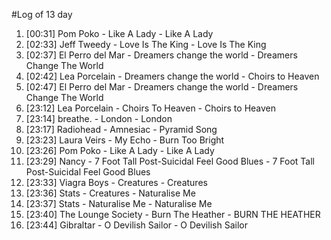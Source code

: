 #Log of 13 day

1. [00:31] Pom Poko - Like A Lady - Like A Lady
1. [02:33] Jeff Tweedy - Love Is The King - Love Is The King
1. [02:37] El Perro del Mar - Dreamers change the world - Dreamers Change The World
1. [02:42] Lea Porcelain - Dreamers change the world - Choirs to Heaven
1. [02:47] El Perro del Mar - Dreamers change the world - Dreamers Change The World
1. [23:12] Lea Porcelain - Choirs To Heaven - Choirs to Heaven
1. [23:14] breathe. - London - London
1. [23:17] Radiohead - Amnesiac - Pyramid Song
1. [23:23] Laura Veirs - My Echo - Burn Too Bright
1. [23:26] Pom Poko - Like A Lady - Like A Lady
1. [23:29] Nancy - 7 Foot Tall Post-Suicidal Feel Good Blues - 7 Foot Tall Post-Suicidal Feel Good Blues
1. [23:33] Viagra Boys - Creatures - Creatures
1. [23:36] Stats - Creatures - Naturalise Me
1. [23:37] Stats - Naturalise Me - Naturalise Me
1. [23:40] The Lounge Society - Burn The Heather - BURN THE HEATHER
1. [23:44] Gibraltar - O Devilish Sailor - O Devilish Sailor
